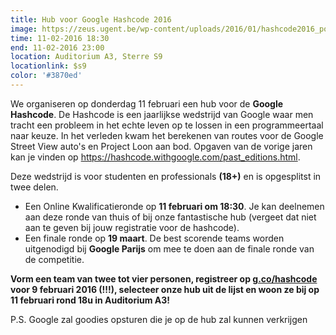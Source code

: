 ```yaml
---
title: Hub voor Google Hashcode 2016
image: https://zeus.ugent.be/wp-content/uploads/2016/01/hashcode2016_poster1-212x300.png
time: 11-02-2016 18:30
end: 11-02-2016 23:00
location: Auditorium A3, Sterre S9
locationlink: $s9
color: '#3870ed'
---
```


We organiseren op donderdag 11 februari een hub voor de **Google Hashcode**. De Hashcode is een jaarlijkse wedstrijd van Google waar men tracht een probleem in het echte leven op te lossen in een programmeertaal naar keuze. In het verleden kwam het berekenen van routes voor de Google Street View auto's en Project Loon aan bod. Opgaven van de vorige jaren kan je vinden op <https://hashcode.withgoogle.com/past_editions.html>.

Deze wedstrijd is voor studenten en professionals **(18+)** en is opgesplitst in twee delen.

- Een Online Kwalificatieronde op **11 februari om 18:30**. Je kan deelnemen aan deze ronde van thuis of bij onze fantastische hub (vergeet dat niet aan te geven bij jouw registratie voor de hashcode).
- Een finale ronde op **19 maart**. De best scorende teams worden uitgenodigd bij **Google Parijs** om mee te doen aan de finale ronde van de competitie.

**Vorm een team van twee tot vier personen, registreer op [g.co/hashcode](https://g.co/hashcode) voor 9 februari 2016 (!!!), selecteer onze hub uit de lijst en woon ze bij op 11 februari rond 18u in Auditorium A3!**

P.S. Google zal goodies opsturen die je op de hub zal kunnen verkrijgen
